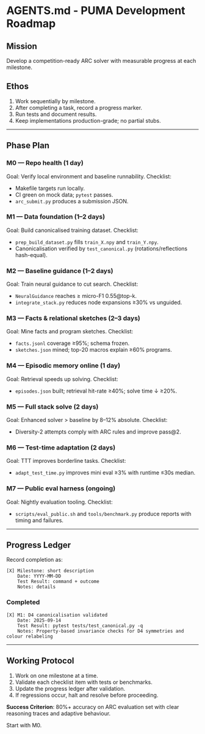 # AGENTS.md - PUMA Development Roadmap

## Mission
Develop a competition-ready ARC solver with measurable progress at each milestone.

## Ethos
1. Work sequentially by milestone.
2. After completing a task, record a progress marker.
3. Run tests and document results.
4. Keep implementations production-grade; no partial stubs.

---

## Phase Plan

### M0 — Repo health (1 day)
Goal: Verify local environment and baseline runnability.
Checklist:
- Makefile targets run locally.
- CI green on mock data; `pytest` passes.
- `arc_submit.py` produces a submission JSON.

### M1 — Data foundation (1–2 days)
Goal: Build canonicalised training dataset.
Checklist:
- `prep_build_dataset.py` fills `train_X.npy` and `train_Y.npy`.
- Canonicalisation verified by `test_canonical.py` (rotations/reflections hash-equal).

### M2 — Baseline guidance (1–2 days)
Goal: Train neural guidance to cut search.
Checklist:
- `NeuralGuidance` reaches ≥ micro-F1 0.55@top-k.
- `integrate_stack.py` reduces node expansions ≥30% vs unguided.

### M3 — Facts & relational sketches (2–3 days)
Goal: Mine facts and program sketches.
Checklist:
- `facts.jsonl` coverage ≥95%; schema frozen.
- `sketches.json` mined; top-20 macros explain ≥60% programs.

### M4 — Episodic memory online (1 day)
Goal: Retrieval speeds up solving.
Checklist:
- `episodes.json` built; retrieval hit-rate ≥40%; solve time ↓ ≥20%.

### M5 — Full stack solve (2 days)
Goal: Enhanced solver > baseline by 8–12% absolute.
Checklist:
- Diversity-2 attempts comply with ARC rules and improve pass@2.

### M6 — Test-time adaptation (2 days)
Goal: TTT improves borderline tasks.
Checklist:
- `adapt_test_time.py` improves mini eval ≥3% with runtime ≤30s median.

### M7 — Public eval harness (ongoing)
Goal: Nightly evaluation tooling.
Checklist:
- `scripts/eval_public.sh` and `tools/benchmark.py` produce reports with timing and failures.

---

## Progress Ledger
Record completion as:

```
[X] Milestone: short description
    Date: YYYY-MM-DD
    Test Result: command + outcome
    Notes: details
```

### Completed
```
[X] M1: D4 canonicalisation validated
    Date: 2025-09-14
    Test Result: pytest tests/test_canonical.py -q
    Notes: Property-based invariance checks for D4 symmetries and colour relabeling
```

---

## Working Protocol
1. Work on one milestone at a time.
2. Validate each checklist item with tests or benchmarks.
3. Update the progress ledger after validation.
4. If regressions occur, halt and resolve before proceeding.

**Success Criterion**: 80%+ accuracy on ARC evaluation set with clear reasoning traces and adaptive behaviour.

Start with M0.
